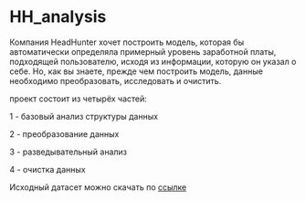 # HH_analysis

Компания HeadHunter хочет построить модель, которая бы автоматически определяла примерный уровень заработной платы, подходящей пользователю, исходя из информации, которую он указал о себе. Но, как вы знаете, прежде чем построить модель, данные необходимо преобразовать, исследовать и очистить. 

проект состоит из четырёх частей:

1 - базовый анализ структуры данных

2 - преобразование данных

3 - разведывательный анализ

4 - очистка данных

Исходный датасет можно скачать по [ссылке](https://drive.google.com/file/d/1CAYAjgyQIsVXH1VruMcYF9Gu0YDVp8_D/view?usp=sharing)
